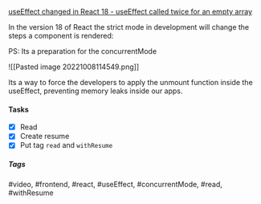 [useEffect changed in React 18 - useEffect called twice for an empty array](https://www.youtube.com/watch?v=J3Mcbne1Iq4&ab_channel=BasaratCodes)

In the version 18 of React the strict mode in development will change the steps a component is rendered:

PS: Its a preparation for the concurrentMode

![[Pasted image 20221008114549.png]]

Its a way to force the developers to apply the unmount function inside the useEffect, preventing memory leaks inside our apps.

#### Tasks
- [x] Read
- [x] Create resume
- [x] Put tag `read` and `withResume`

##### Tags
#video, #frontend, #react, #useEffect, #concurrentMode, #read, #withResume 
